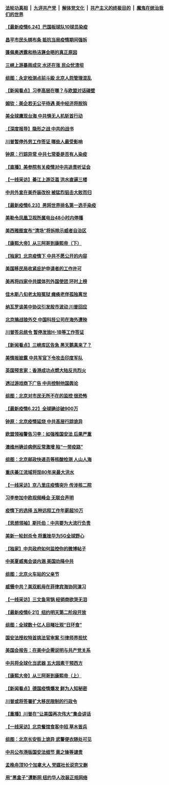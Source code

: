 ####  [法轮功真相](../../../../basic/blob/master/README.md?t=06242102) &nbsp;|&nbsp; [九评共产党](../../../../9ping.md/blob/master/README.md?t=06242102) &nbsp;|&nbsp; [解体党文化](../../../../jtdwh.md/blob/master/README.md?t=06242102)  &nbsp;|&nbsp; [共产主义的终极目的](../../../../gczydzjmd.md/blob/master/README.md?t=06242102) &nbsp;|&nbsp; [魔鬼在统治我们的世界](../../../../mgztzwmdsj.md/blob/master/README.md?t=06242102) 

#### [【最新疫情6.24】巴国板球队10球员染疫](../pages/nf4514/n12207866.md?t=06242102) 

#### [昌平市民头绑布条 抵抗当局疫情期间强拆](../pages/nf4514/n12208268.md?t=06242102) 

#### [蓬佩奥透露和杨洁篪会晤的真正原因](../pages/nf4514/n12208086.md?t=06242102) 

#### [三峡上游暴雨成灾 水还在涨 民众忧溃坝](../pages/nf4514/n12207926.md?t=06242102) 

#### [组图：永定检测点前斗殴 北京人怨管理混乱](../pages/nf4514/n12207391.md?t=06242102) 

#### [【新闻看点】习李高层在哪？与欧盟对话碰壁](../pages/nf4514/n12207971.md?t=06242102) 

#### [姆钦：美企若无公平待遇 美中经济将脱钩](../pages/nf4514/n12207735.md?t=06242102) 

#### [美全球鹰现台海 中共惧无人机斩首行动](../pages/nf4514/n12207763.md?t=06242102) 

#### [【深度报导】隐形之战 中共的战书](../pages/nf4514/n12200980.md?t=06242102) 

#### [川普暂停外劳工作签证 哪些人最受影响](../pages/nf4514/n12207785.md?t=06242102) 

#### [钟原：行踪异常 中共七常委是否有人染疫](../pages/nf4514/n12207556.md?t=06242102) 

#### [【直播】美参院有关疫情对中共追责听证会](../pages/nf4514/n12207370.md?t=06242102) 

#### [【一线采访】綦江上游泛滥 洪水直逼三楼](../pages/nf4514/n12207100.md?t=06242102) 

#### [中共外宣在美乔装改扮 被猛烈狙击大败而归](../pages/nf4514/n12207048.md?t=06242102) 

#### [【最新疫情6.23】男网世界排名第一选手染疫](../pages/nf4514/n12205436.md?t=06242102) 

#### [美勒令凤凰卫视所属电台48小时内停播](../pages/nf4514/n12205664.md?t=06242102) 

#### [美西雅图宣布“清场”将拆除示威者自治区](../pages/nf4514/n12206432.md?t=06242102) 

#### [【康熙大帝】从三阿哥到康熙帝（下）](../pages/nf4514/n12131930.md?t=06242102) 

#### [【独家】北京疫情下 中共不愿公开的内容](../pages/nf4514/n12203800.md?t=06242102) 

#### [美国移民局收紧庇护申请者的工作许可](../pages/nf4514/n12206240.md?t=06242102) 

#### [美再将四家中共媒体列外国使团 环时上榜](../pages/nf4514/n12205059.md?t=06242102) 

#### [佳木斯八旬老太陷冤狱 瘫痪老伴孤独离世](../pages/nf4514/n12203870.md?t=06242102) 

#### [纳瓦罗谈美中协议引发股市波动 川普回应](../pages/nf4514/n12205543.md?t=06242102) 

#### [北京搞战狼外交 中国科技公司在海外遭殃](../pages/nf4514/n12204846.md?t=06242102) 

#### [川普签总统令 暂停发放H-1B等工作签证](../pages/nf4514/n12205286.md?t=06242102) 

#### [【新闻看点】三峡库区告急 黑天鹅真来了？](../pages/nf4514/n12205008.md?t=06242102) 

#### [美情报披露 中共军官下令攻击印度军队](../pages/nf4514/n12205206.md?t=06242102) 

#### [英国预言家：香港成功点燃大陆反共烈火](../pages/nf4514/n12205226.md?t=06242102) 

#### [透过游戏商下广告 中共控制他国舆论](../pages/nf4514/n12204433.md?t=06242102) 

#### [组图：北京对市民无所不在的监控 很恐怖](../pages/nf4514/n12204898.md?t=06242102) 

#### [【最新疫情6.22】全球确诊破900万](../pages/nf4514/n12199354.md?t=06242102) 

#### [钟原：北京疫情延烧 中共高层行踪诡异](../pages/nf4514/n12204828.md?t=06242102) 

#### [欧盟领袖警告习李：如强推国安法 后果严重](../pages/nf4514/n12204750.md?t=06242102) 

#### [澳维州确诊病例反常激增 陷“一带疫路”](../pages/nf4514/n12203793.md?t=06242102) 

#### [组图：北京邮政快递员等核酸检测 人山人海](../pages/nf4514/n12204212.md?t=06242102) 

#### [重庆綦江流域将现80年来最大洪水](../pages/nf4514/n12203735.md?t=06242102) 

#### [【一线采访】京八里庄疫情突升 传涉核二院](../pages/nf4514/n12204209.md?t=06242102) 

#### [习李参加中欧视频峰会 无联合声明](../pages/nf4514/n12203689.md?t=06242102) 

#### [疫情下的选择 五种远程工作年薪超10万](../pages/nf4514/n12190408.md?t=06242102) 

#### [【思想领袖】斯托伯：中共要为大流行负责](../pages/nf4514/n12115529.md?t=06242102) 

#### [美新一轮封杀令 将重挫华为5G全球野心](../pages/nf4514/n12202488.md?t=06242102) 

#### [【独家】中共政府如何监控你的微博帖子](../pages/nf4514/n12192234.md?t=06242102) 

#### [中美夏威夷会谈内涵 美国劝降中共](../pages/nf4514/n12202579.md?t=06242102) 

#### [组图：北京火车站的父亲节](../pages/nf4514/n12202250.md?t=06242102) 

#### [威慑中共？美双航母在菲律宾海协同演习](../pages/nf4514/n12202399.md?t=06242102) 

#### [【一线采访】三文鱼背锅 经销商欲哭无泪](../pages/nf4514/n12202308.md?t=06242102) 

#### [【最新疫情6·21】纽约明天第二阶段开放](../pages/nf4514/n12196332.md?t=06242102) 

#### [组图：全球数十亿人目睹壮观“日环食”](../pages/nf4514/n12202171.md?t=06242102) 

#### [国安法授权特首挑法官审案 引律师界担忧](../pages/nf4514/n12202121.md?t=06242102) 

#### [美国会报告：在美中企需说明与共产党关系](../pages/nf4514/n12199133.md?t=06242102) 

#### [中共将全球化当武器 五大因素干预西方](../pages/nf4514/n12186089.md?t=06242102) 

#### [【康熙大帝】从三阿哥到康熙帝（上）](../pages/nf4514/n12130110.md?t=06242102) 

#### [【新闻看点】德国疫情爆发 鲜为人知秘密](../pages/nf4514/n12200936.md?t=06242102) 

#### [川普或将签署扩大移民限制的行政令](../pages/nf4514/n12201017.md?t=06242102) 

#### [【重播】川普在“让美国再次伟大”集会讲话](../pages/nf4514/n12199351.md?t=06242102) 

#### [【一线采访】北京餐馆食客中招 草木皆兵](../pages/nf4514/n12200863.md?t=06242102) 

#### [组图：北京长安街上诡异 武警便衣随处可见](../pages/nf4514/n12200681.md?t=06242102) 

#### [中共公布港版国安法细节 黄之锋等谴责](../pages/nf4514/n12200535.md?t=06242102) 

#### [孟晚舟顶10个加拿大人 党媒社长说完又删](../pages/nf4514/n12200398.md?t=06242102) 

#### [用“黑盒子”遭断网   纽约华人改装正规网络](../pages/nf4514/n12199538.md?t=06242102) 

